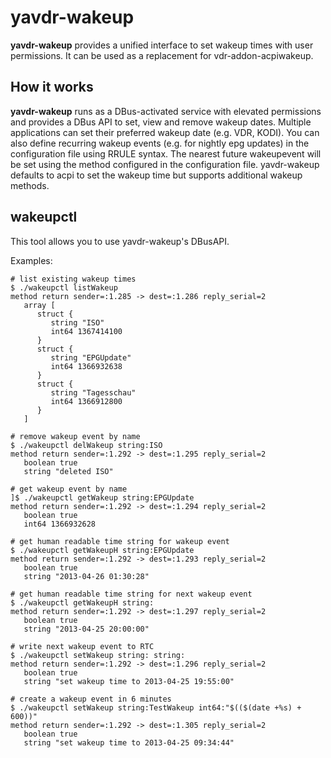 yavdr-wakeup
============

**yavdr-wakeup** provides a unified interface to set wakeup times with user permissions.
It can be used as a replacement for vdr-addon-acpiwakeup.

How it works
-------------
**yavdr-wakeup** runs as a DBus-activated service with elevated permissions and provides a DBus API to set, view and remove wakeup dates. Multiple applications can set their preferred wakeup date (e.g. VDR, KODI).
You can also define recurring wakeup events (e.g. for nightly epg updates) in the configuration file using RRULE syntax.
The nearest future wakeupevent will be set using the method configured in the configuration file. yavdr-wakeup defaults to acpi to set the wakeup time but supports additional wakeup methods.

wakeupctl
---------------

This tool allows you to use yavdr-wakeup's DBusAPI.

Examples:
```
# list existing wakeup times
$ ./wakeupctl listWakeup
method return sender=:1.285 -> dest=:1.286 reply_serial=2
   array [
      struct {
         string "ISO"
         int64 1367414100
      }
      struct {
         string "EPGUpdate"
         int64 1366932638
      }
      struct {
         string "Tagesschau"
         int64 1366912800
      }
   ]

# remove wakeup event by name
$ ./wakeupctl delWakeup string:ISO
method return sender=:1.292 -> dest=:1.295 reply_serial=2
   boolean true
   string "deleted ISO"

# get wakeup event by name
]$ ./wakeupctl getWakeup string:EPGUpdate
method return sender=:1.292 -> dest=:1.294 reply_serial=2
   boolean true
   int64 1366932628

# get human readable time string for wakeup event
$ ./wakeupctl getWakeupH string:EPGUpdate
method return sender=:1.292 -> dest=:1.293 reply_serial=2
   boolean true
   string "2013-04-26 01:30:28"

# get human readable time string for next wakeup event
$ ./wakeupctl getWakeupH string:
method return sender=:1.292 -> dest=:1.297 reply_serial=2
   boolean true
   string "2013-04-25 20:00:00"

# write next wakeup event to RTC
$ ./wakeupctl setWakeup string: string:
method return sender=:1.292 -> dest=:1.296 reply_serial=2
   boolean true
   string "set wakeup time to 2013-04-25 19:55:00"

# create a wakeup event in 6 minutes
$ ./wakeupctl setWakeup string:TestWakeup int64:"$(($(date +%s) + 600))"
method return sender=:1.292 -> dest=:1.305 reply_serial=2
   boolean true
   string "set wakeup time to 2013-04-25 09:34:44"
```
